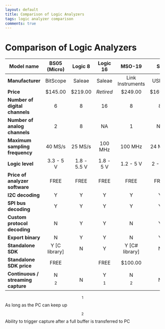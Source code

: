 ```yaml
---
layout: default
title: Comparison of Logic Analyzers
tags: logic analyzer comparison
comments: true
---
```

# Comparison of Logic Analyzers

|           **Model name**           | **BS05 (Micro)** | **Logic 8** | **Logic 16** |    **MSO-19**     | **SX**  |
| ---------------------------------- | :--------------: | :---------: | :----------: | :---------------: | :-----: |
| **Manufacturer**                   |     BitScope     |   Saleae    |    Saleae    | Link Instruments  |  USBee  |
| **Price**                          |     $145.00      |   $219.00   |  *Retired*   |      $249.00      | $169.00 |
| **Number of digital channels**     |        6         |      8      |      16      |         8         |    8    |
| **Number of analog channels**      |        2         |      8      |      NA      |         1         |   NA    |
| **Maximum sampling frequency**     |     40 MS/s      |   25 MS/s   |   100 MHz    |      100 MHz      | 24 MS/s |
| **Logic level**                    |    3.3 - 5 V     | 1.8 - 5.5 V |  1.8 - 5 V   |     1.2 - 5 V     | 2 - 5 V |
| **Price of analyzer software**     |       FREE       |    FREE     |     FREE     |       FREE        |  FREE   |
| **I2C decoding**                   |        Y         |      Y      |      Y       |         Y         |    Y    |
| **SPI bus decoding**               |        Y         |      Y      |      Y       |         Y         |    Y    |
| **Custom protocol decoding**       |        N         |      Y      |      Y       |         N         |    Y    |
| **Export binary**                  |        N         |      Y      |      Y       |         N         |    Y    |
| **Standalone SDK**                 | Y \[C library\]  |      N      |      Y       | Y \[C\# library\] |    N    |
| **Standalone SDK price**           |       FREE       |             |     FREE     |      $100.00      |         |
| **Continuous / streaming capture** |     N $$^2$$     |      N      |   Y $$^1$$   |     N $$^2$$      |    N    |

$$^1$$ As long as the PC can keep up

$$^2$$ Ability to trigger capture after a full buffer is
transferred to PC
